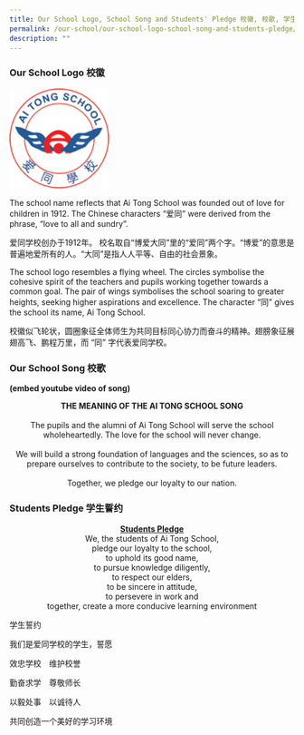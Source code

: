 ```yaml
---
title: Our School Logo, School Song and Students' Pledge 校徽, 校歌, 学生誓约
permalink: /our-school/our-school-logo-school-song-and-students-pledge/
description: ""
---
```

### Our School Logo 校徽

<img src="/images/ATS-Logo-web.png" 
     style="width:35%">
		 
The school name reflects that Ai Tong School was founded out of love for children in 1912. The Chinese characters “爱同” were derived from the phrase, “love to all and sundry”.

爱同学校创办于1912年。 校名取自“博爱大同”里的“爱同”两个字。“博爱”的意思是普遍地爱所有的人。“大同”是指人人平等、自由的社会景象。

The school logo resembles a flying wheel. The circles symbolise the cohesive spirit of the teachers and pupils
working together towards a common goal. The pair of wings symbolises the school soaring to greater heights,
seeking higher aspirations and excellence. The character “同” gives the school its name, Ai Tong School.

校徽似飞轮状，圆圈象征全体师生为共同目标同心协力而奋斗的精神。翅膀象征展翅高飞、鹏程万里，而 “同” 字代表爱同学校。

### Our School Song 校歌

**(embed youtube video of song)**

<center><b>THE MEANING OF THE AI TONG SCHOOL SONG</b><br><br>The pupils and the alumni of Ai Tong School will serve the school wholeheartedly. The love for the school will never change.<br><br>We will build a strong foundation of languages and the sciences, so as to prepare ourselves to contribute to the society, to be future leaders.<br><br>Together, we pledge our loyalty to our nation.</center>


### Students Pledge 学生誓约


<center><b><u>Students Pledge</u></b><br>
We, the students of Ai Tong School,<br>
	pledge our loyalty to the school,<br>
	to uphold its good name,<br>
	to pursue knowledge diligently,<br>
	to respect our elders,<br>
	to be sincere in attitude, <br>
	to persevere in work and<br>
	together, create a more conducive learning environment</center>
	

学生誓约

我们是爱同学校的学生，誓愿 

效忠学校　维护校誉

勤奋求学　尊敬师长

以毅处事　以诚待人

共同创造一个美好的学习环境